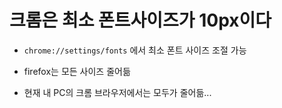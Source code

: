 # 크롬은 최소 폰트사이즈가 10px이다

- `chrome://settings/fonts` 에서 최소 폰트 사이즈 조절 가능
- firefox는 모든 사이즈 줄어듦

- 현재 내 PC의 크롬 브라우저에서는 모두가 줄어듦...